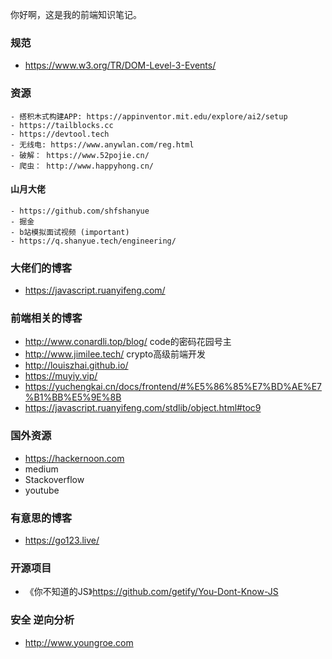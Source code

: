 你好啊，这是我的前端知识笔记。
### 规范
- https://www.w3.org/TR/DOM-Level-3-Events/

### 资源
    - 搭积木式构建APP: https://appinventor.mit.edu/explore/ai2/setup
    - https://tailblocks.cc
    - https://devtool.tech
    - 无线电: https://www.anywlan.com/reg.html
    - 破解： https://www.52pojie.cn/
    - 爬虫： http://www.happyhong.cn/
#### 山月大佬
    - https://github.com/shfshanyue
    - 掘金
    - b站模拟面试视频 (important)
    - https://q.shanyue.tech/engineering/
### 大佬们的博客
- https://javascript.ruanyifeng.com/
### 前端相关的博客
- http://www.conardli.top/blog/ code的密码花园号主
- http://www.jimilee.tech/ crypto高级前端开发
- http://louiszhai.github.io/ 
- https://muyiy.vip/
- https://yuchengkai.cn/docs/frontend/#%E5%86%85%E7%BD%AE%E7%B1%BB%E5%9E%8B
- https://javascript.ruanyifeng.com/stdlib/object.html#toc9

### 国外资源
- https://hackernoon.com
- medium
- Stackoverflow
- youtube


### 有意思的博客
- https://go123.live/

### 开源项目
- 《你不知道的JS》https://github.com/getify/You-Dont-Know-JS


### 安全 逆向分析
- http://www.youngroe.com